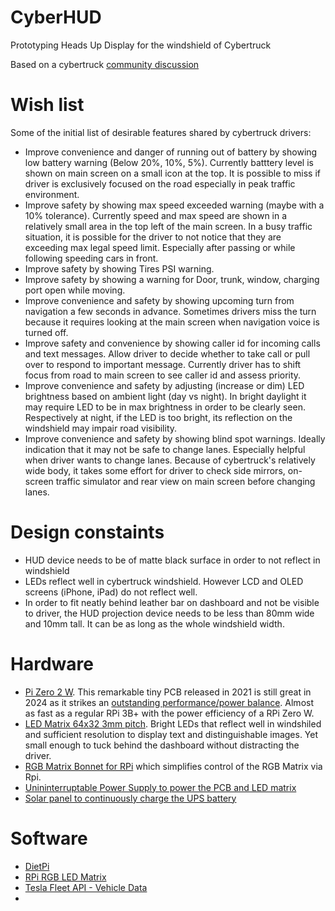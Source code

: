 # CyberHUD
Prototyping Heads Up Display for the windshield of Cybertruck

Based on a cybertruck [community discussion](https://www.cybertruckownersclub.com/forum/threads/heads-up-display.20073/post-385728)

# Wish list

Some of the initial list of desirable features shared by cybertruck drivers:
- Improve convenience and danger of running out of battery by showing low battery warning (Below 20%, 10%, 5%). Currently batttery level is shown on main screen on a small icon at the top. It is possible to miss if driver is exclusively focused on the road especially in peak traffic environment.
- Improve safety by showing max speed exceeded warning (maybe with a 10% tolerance). Currently speed and max speed are shown in a relatively small area in the top left of the main screen. In a busy traffic situation, it is possible for the driver to not notice that they are exceeding max legal speed limit. Especially after passing or while following speeding cars in front.
- Improve safety by showing Tires PSI warning. 
- Improve safety by showing a warning for Door, trunk, window, charging port open while moving.
- Improve convenience and safety by showing upcoming turn from navigation a few seconds in advance. Sometimes drivers miss the turn because it requires looking at the main screen when navigation voice is turned off.
- Improve safety and convenience by showing caller id for incoming calls and text messages. Allow driver to decide whether to take call or pull over to respond to important message. Currently driver has to shift focus from road to main screen to see caller id and assess priority.
- Improve convenience and safety by adjusting (increase or dim) LED brightness based on ambient light (day vs night). In bright daylight it may require LED to be in max brightness in order to be clearly seen. Respectively at night, if the LED is too bright, its reflection on the windshield may impair road visibility.
- Improve convenience and safety by showing blind spot warnings. Ideally indication that it may not be safe to change lanes. Especially helpful when driver wants to change lanes. Because of cybertruck's relatively wide body, it takes some effort for driver to check side mirrors, on-screen traffic simulator and rear view on main screen before changing lanes.


# Design constaints

- HUD device needs to be of matte black surface in order to not reflect in windshield
- LEDs reflect well in cybertruck windshield. However LCD and OLED screens (iPhone, iPad) do not reflect well.
- In order to fit neatly behind leather bar on dashboard and not be visible to driver, the HUD projection device needs to be less than 80mm wide and 10mm tall. It can be as long as the whole windshield width.

# Hardware

- [Pi Zero 2 W](https://www.raspberrypi.com/products/raspberry-pi-zero-2-w/). This remarkable tiny PCB released in 2021 is still great in 2024 as it strikes an [outstanding performance/power balance](https://hackaday.com/2021/11/01/the-pi-zero-2-w-is-the-most-efficient-pi/). Almost as fast as a regular RPi 3B+ with the power efficiency of a RPi Zero W.
- [LED Matrix 64x32 3mm pitch](https://www.adafruit.com/product/2279). Bright LEDs that reflect well in windshiled and sufficient resolution to display text and distinguishable images. Yet small enough to tuck behind the dashboard without distracting the driver.
- [RGB Matrix Bonnet for RPi](https://www.adafruit.com/product/3211) which simplifies control of the RGB Matrix via Rpi.
- [Unininterruptable Power Supply to power the PCB and LED matrix](https://www.makerfocus.com/products/raspberry-pi-expansion-board-ups-pack-standard-power-supply?srsltid=AfmBOop_X6rdueEz7cvVL0TxZKkDICGbjlEOxtUUtbOpe7TOrR_PExrE)
- [Solar panel to continuously charge the UPS battery](https://www.adafruit.com/product/5367)

# Software

- [DietPi](https://dietpi.com/blog/?p=1058)
- [RPi RGB LED Matrix](https://github.com/hzeller/rpi-rgb-led-matrix)
- [Tesla Fleet API - Vehicle Data](https://developer.tesla.com/docs/fleet-api/endpoints/vehicle-endpoints#vehicle-data)
- 
